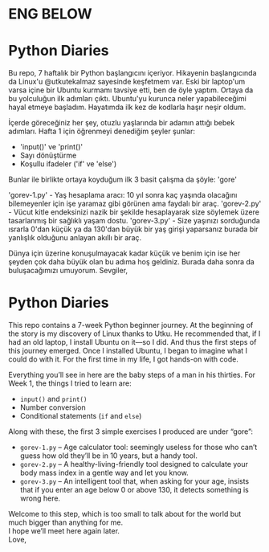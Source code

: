 # ENG BELOW

# Python Diaries

Bu repo, 7 haftalık bir Python başlangıcını içeriyor. Hikayenin başlangıcında da Linux'u @utkutekalmaz sayesinde keşfetmem var. Eski bir laptop'um varsa içine bir Ubuntu kurmamı tavsiye etti, ben de öyle yaptım. Ortaya da bu yolculuğun ilk adımları çıktı. Ubuntu'yu kurunca neler yapabileceğimi hayal etmeye başladım. Hayatımda ilk kez de kodlarla haşır neşir oldum. 

İçerde göreceğiniz her şey, otuzlu yaşlarında bir adamın attığı bebek adımları. Hafta 1 için öğrenmeyi denediğim şeyler şunlar:

- 'input()' ve 'print()'
- Sayı dönüştürme
- Koşullu ifadeler ('if' ve 'else')

Bunlar ile birlikte ortaya koyduğum ilk 3 basit çalışma da şöyle: 'gore'

'gorev-1.py' - Yaş hesaplama aracı: 10 yıl sonra kaç yaşında olacağını bilemeyenler için işe yaramaz gibi görünen ama faydalı bir araç.
'gorev-2.py' - Vücut kitle endeksinizi nazik bir şekilde hesaplayarak size söylemek üzere tasarlanmış bir sağlıklı yaşam dostu.
'gorev-3.py' - Size yaşınızı sorduğunda ısrarla 0'dan küçük ya da 130'dan büyük bir yaş girişi yaparsanız burada bir yanlışlık olduğunu anlayan akıllı bir araç.

Dünya için üzerine konuşulmayacak kadar küçük ve benim için ise her şeyden çok daha büyük olan bu adıma hoş geldiniz. 
Burada daha sonra da buluşacağımızı umuyorum. 
Sevgiler, 


# Python Diaries

This repo contains a 7-week Python beginner journey. At the beginning of the story is my discovery of Linux thanks to Utku. He recommended that, if I had an old laptop, I install Ubuntu on it—so I did. And thus the first steps of this journey emerged. Once I installed Ubuntu, I began to imagine what I could do with it. For the first time in my life, I got hands-on with code.

Everything you’ll see in here are the baby steps of a man in his thirties. For Week 1, the things I tried to learn are:

- `input()` and `print()`
- Number conversion
- Conditional statements (`if` and `else`)

Along with these, the first 3 simple exercises I produced are under “gore”:

- `gorev-1.py` – Age calculator tool: seemingly useless for those who can’t guess how old they’ll be in 10 years, but a handy tool.
- `gorev-2.py` – A healthy-living-friendly tool designed to calculate your body mass index in a gentle way and let you know.
- `gorev-3.py` – An intelligent tool that, when asking for your age, insists that if you enter an age below 0 or above 130, it detects something is wrong here.

Welcome to this step, which is too small to talk about for the world but much bigger than anything for me.  
I hope we’ll meet here again later.  
Love,  
```
